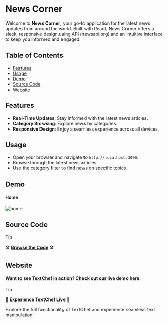 # News Corner

Welcome to **News Corner**, your go-to application for the latest news updates from around the world. Built with React, News Corner offers a sleek, responsive design,using API (newsapi.org) and an intuitive interface to keep you informed and engaged.

## Table of Contents
- [Features](#features)
- [Usage](#usage)
- [Demo](#Demo)
- [Source Code](#Source-Code)
- [Website](#Website)

## Features
- **Real-Time Updates**: Stay informed with the latest news articles.
- **Category Browsing**: Explore news by categories.
- **Responsive Design**: Enjoy a seamless experience across all devices.

## Usage
- Open your browser and navigate to `http://localhost:3000`.
- Browse through the latest news articles.
- Use the category filter to find news on specific topics.

## Demo
#### Home
![home](https://github.com/the-zoomeee/News-Corner-using-react/assets/154297263/8a313c2a-da08-40b0-991f-249aed41dadb)


## Source Code

> [!Tip]
> 🛠️ **[Browse the Code](https://github.com/the-zoomeee/News-Corner-using-react)** 🛠️

## Website
#### Want to see TextChef in action? Check out our live demo here:

> [!Tip]
> 🚀 **[Experience TextChef Live](https://the-zoomeee.github.io/News-Corner/)** 🚀

Explore the full functionality of TextChef and experience seamless text manipulation!
